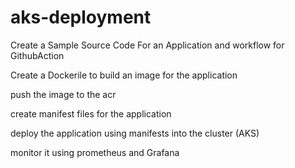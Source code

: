 # aks-deployment

Create a Sample Source Code For an Application and workflow for GithubAction

Create a Dockerile to build an image for the application

push the image to the acr

create manifest files for the application

deploy the application using manifests into the cluster (AKS)

monitor it using prometheus and Grafana
